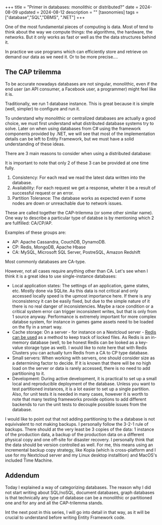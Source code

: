 +++
title = "Primer in databases: monolithic or distributed?"
date = 2024-08-09
updated = 2024-08-12
description = ""
[taxonomies]
tags = ["database","SQL","DBMS", ".NET"]
+++

One of the most fundamental pieces of computing is data. Most of tend to think about the way we compute things: the algorithms, the hardware, the networks. But it only works as fast or well as the the data structures behind it.

In practice we use programs which can efficiently store and retrieve on demand our data as we need it.
Or to be more precise....

## The CAP trilemma

To be accurate nowadays databases are not singular, monolithic, even if the end user (an API consumer, a Facebook user, a programmer) might feel like it is.

Traditionally, we run 1 database instance. This is great because it is simple (well, simpler) to configure and run it.

To understand why monolithic or centralized databases are actually a good choice, we must first understand what distributed database systems try to solve. Later on when using databases from C# using the framework components provided by .NET, we will see that most of the implementation details can be left to Entity Framework, but we must have a solid understanding of these ideas.

There are 3 main reasons to consider when using a distributed database:

It is important to note that only 2 of these 3 can be provided at one time fully.

1. Consistency: For each read we read the latest data written into the database.
2. Availability: For each request we get a response, wheter it be a result of successful request or an error.
3. Partition Tolerance: The database works as expected even if some nodes are down or unreachable due to network issues.

These are called together the CAP-trilemma (or some other similar name).
One way to describe a particular type of databse is by mentioning which 2 are fullfilled: CA/CP/AP.

Examples of these groups are:

- AP: Apache Cassandra, CouchDB, DynamoDB.
- CP: Redis, MongoDB, Apache Hbase
- CA: MySQL, Microsoft SQL Server, PostreSQL, Amazon Redshift

Most commonly databases are CA-type.

However, not all cases require anything other than CA. Let's see when I think it is a great idea to use single-instance databases:

- Local application states: The settings of an application, game states, etc. Mostly done via SQLite. As this data is not critical and only accessed locally speed is the upmost importance here. If there is any inconsistency it can be easily fixed, but due to the simple nature of it there is no real danger of inconsistencies. Maybe a race condition or a critical system error can trigger inconsistent writes, but that is only from 1 source anyway. Performance is extremely important for more complex databse system, for instance in games game assets need to be loaded on the fly in a smart way.
- Cache storage: On a server - for instance on a Nextcloud server -  [Redis can be used](https://docs.nextcloud.com/server/latest/admin_manual/configuration_server/caching_configuration.html#id2) as a method to keep track of locked files. As Redis is an in-memory database (well, to be honest Redis can be looked as a key-value storage type as well). I would like to note here that with Redis Clusters you can actually turn Redis from a CA to CP type database.
- Small servers: When working with servers, one should consider size as a determining factor to decide. If it is known that there will be no high load on the server or data is rarely accessed, there is no need to add partitioning to it.
- Development: During active development, it is practical to set up a small local and reproducible deployment of the database. Unless you want to test partitioned instances, it is a lot easier to set up a single partition. Also, for unit tests it is needed in many cases, however it is worth to note that many testing frameworks provide options to add different backends to run the unit tests to decouple possible issues from the database.

I would like to point out that not adding partitioning to the a database is not equivivalent to not making backups. I personally follow the 3-2-1 rule of backups. There should at the very least be 3 copies of the data: 1 instance of the production data, a backup of the production data on a different physical copy and one off-site for disaster recovery. I personally think that the data should be version controlled as well. For me, this means using an incremental backup copy strategy, like Kopia (which is cross-platform and I use for my Nextcloud server and my Linux desktop installtion) and MacOS's included Time Machine.

## Addendum

Today I explained a way of categorizing databases. The reason why I did not start writing about SQL/noSQL, document databases, graph databases is that technically any type of database can be a monolithic or partitioned one and for any and all the CAP-trilemma stands.

Int the next post in this series, I will go into detail in that way, as it will be crucial to understand before writing Entity Framework code.
